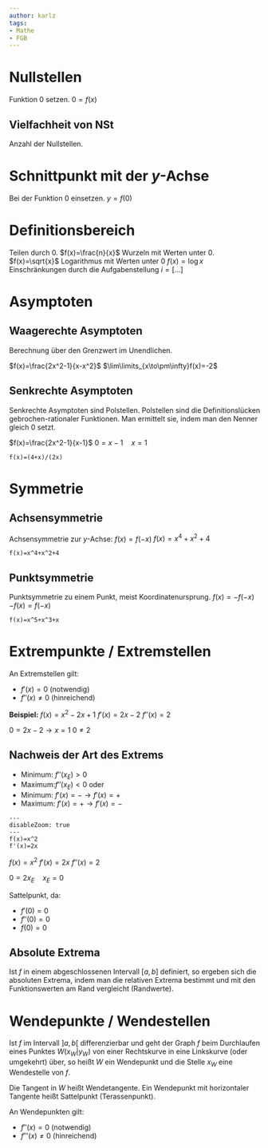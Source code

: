 ```yaml
---
author: karlz
tags:
- Mathe
- FGB
---
```


# Nullstellen

Funktion $0$ setzen.
$0=f(x)$

## Vielfachheit von NSt

Anzahl der Nullstellen.

# Schnittpunkt mit der $y$-Achse

Bei der Funktion $0$ einsetzen.
$y=f(0)$

# Definitionsbereich

Teilen durch $0$.
$f(x)=\frac{n}{x}$
Wurzeln mit Werten unter $0$.
$f(x)=\sqrt{x}$
Logarithmus mit Werten unter $0$
$f(x)=\log{x}$
Einschränkungen durch die Aufgabenstellung
$i=[\dots]$

# Asymptoten

## Waagerechte Asymptoten

Berechnung über den Grenzwert im Unendlichen.

$f(x)=\frac{2x^2-1}{x-x^2}$
$\lim\limits_{x\to\pm\infty}f(x)=-2$

## Senkrechte Asymptoten

Senkrechte Asymptoten sind Polstellen. Polstellen sind die Definitionslücken gebrochen-rationaler Funktionen.
Man ermittelt sie, indem man den Nenner gleich $0$ setzt.

$f(x)=\frac{2x^2-1}{x-1}$
$0=x-1\quad x=1$

~~~functionplot
f(x)=(4+x)/(2x)
~~~

# Symmetrie

## Achsensymmetrie

Achsensymmetrie zur $y$-Achse: $f(x)=f(-x)$
$f(x)=x^4+x^2+4$

~~~functionplot
f(x)=x^4+x^2+4
~~~

## Punktsymmetrie

Punktsymmetrie zu einem Punkt, meist Koordinatenursprung.
$f(x)=-f(-x)$
$-f(x)=f(-x)$

~~~functionplot
f(x)=x^5+x^3+x
~~~

# Extrempunkte / Extremstellen

An Extremstellen gilt:
- $f'(x)=0$ (notwendig)
- $f''(x)\neq0$ (hinreichend)

**Beispiel:**
$f(x)=x^2-2x+1$
$f'(x)=2x-2$
$f''(x)=2$

$0=2x-2\to x=1$
$0\neq2$

## Nachweis der Art des Extrems

- Minimum: $f''(x_E)>0$
- Maximum:$f''(x_E)<0$
  oder
- Minimum: $f'(x)=-\to f'(x)=+$
- Maximum: $f'(x)=+\to f'(x)=-$

~~~functionplot
---
disableZoom: true
---
f(x)=x^2
f'(x)=2x
~~~

$f(x)=x^2$
$f'(x)=2x$
$f''(x)=2$

$0=2x_E\quad x_E=0$

Sattelpunkt, da:
- $f'(0)=0$
- $f''(0)=0$
- $f(0)=0$

## Absolute Extrema

Ist $f$ in einem abgeschlossenen Intervall $[a, b]$ definiert, so ergeben sich die absoluten Extrema, indem man die relativen Extrema bestimmt und mit den Funktionswerten am Rand vergleicht (Randwerte).

# Wendepunkte / Wendestellen

Ist $f$ im Intervall $]a,b[$ differenzierbar und geht der Graph $f$ beim Durchlaufen eines Punktes $W(x_W|y_W)$ von einer Rechtskurve in eine Linkskurve (oder umgekehrt) über, so heißt $W$ ein Wendepunkt und die Stelle $x_W$ eine Wendestelle von $f$.

Die Tangent in $W$ heißt Wendetangente. Ein Wendepunkt mit horizontaler Tangente heißt Sattelpunkt (Terassenpunkt).

An Wendepunkten gilt:
- $f''(x)=0$ (notwendig)
- $f'''(x)\neq0$ (hinreichend)
